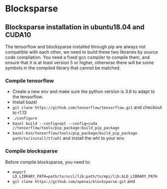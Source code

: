 # Blocksparse

## Blocksparse installation in ubuntu18.04 and CUDA10
The tensorflow and blocksparse installed through pip are always not compatible with each other, we need to build these two libraries by source code compilation. You need a fixed gcc compiler to compile them, and ensure that it is at least version 5 or higher, otherwise there will be some symbols in the compiled library that cannot be matched.

### Compile tensorflow
* Create a new env and make sure the python version is 3.6 to adapt to the tensorflow.
* Install bazel
* `git clone https://github.com/tensorflow/tensorflow.git` and checkout to r1.13
* `./configure` 
* `bazel build --config=opt --config=cuda //tensorflow/tools/pip_package:build_pip_package`
* `bazel-bin/tensorflow/tools/pip_package/build_pip_package path/to/install/tf/whl` and install the whl to your env.

### Compile blocksparse
Before compile blocksparse, you need to:
* `export LD_LIBRARY_PATH=path/to/nccl/lib:path/to/mpi/lib:$LD_LIBRARY_PATH`
* `git clone https://github.com/openai/blocksparse.git` and 
